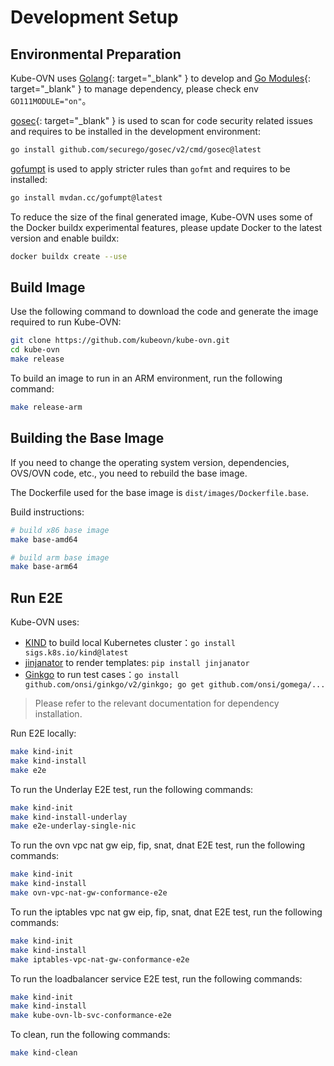 # Development Setup

## Environmental Preparation

Kube-OVN uses [Golang](https://golang.org/){: target="_blank" } to develop and [Go Modules](https://github.com/golang/go/wiki/Modules){: target="_blank" }
to manage dependency, please check env `GO111MODULE="on"`。

[gosec](https://github.com/securego/gosec){: target="_blank" } is used to scan for code security related issues
and requires to be installed in the development environment:

```bash
go install github.com/securego/gosec/v2/cmd/gosec@latest
```

[gofumpt](https://github.com/mvdan/gofumpt) is used to apply stricter rules than `gofmt` and requires to be installed:

```bash
go install mvdan.cc/gofumpt@latest
```

To reduce the size of the final generated image, Kube-OVN uses some of the Docker buildx experimental features,
please update Docker to the latest version and enable buildx:

```bash
docker buildx create --use
```

## Build Image

Use the following command to download the code and generate the image required to run Kube-OVN:

```bash
git clone https://github.com/kubeovn/kube-ovn.git
cd kube-ovn
make release
```

To build an image to run in an ARM environment, run the following command:

```bash
make release-arm
```

## Building the Base Image

If you need to change the operating system version, dependencies, OVS/OVN code, etc., you need to rebuild the base image.

The Dockerfile used for the base image is `dist/images/Dockerfile.base`.

Build instructions:

```bash
# build x86 base image
make base-amd64

# build arm base image
make base-arm64
```

## Run E2E

Kube-OVN uses:

- [KIND](https://kind.sigs.k8s.io/) to build local Kubernetes cluster：` go install sigs.k8s.io/kind@latest `
- [jinjanator](https://github.com/kpfleming/jinjanator) to render templates: ` pip install jinjanator `
- [Ginkgo](https://onsi.github.io/ginkgo/) to run test cases：` go install github.com/onsi/ginkgo/v2/ginkgo; go get github.com/onsi/gomega/... `

> Please refer to the relevant documentation for dependency installation.

Run E2E locally:

```bash
make kind-init
make kind-install
make e2e
```

To run the Underlay E2E test, run the following commands:

```bash
make kind-init
make kind-install-underlay
make e2e-underlay-single-nic
```

To run the ovn vpc nat gw eip, fip, snat, dnat E2E test, run the following commands:

```bash
make kind-init
make kind-install
make ovn-vpc-nat-gw-conformance-e2e
```

To run the iptables vpc nat gw eip, fip, snat, dnat E2E test, run the following commands:

```bash
make kind-init
make kind-install
make iptables-vpc-nat-gw-conformance-e2e
```

To run the loadbalancer service E2E test, run the following commands:

```bash
make kind-init
make kind-install
make kube-ovn-lb-svc-conformance-e2e
```

To clean, run the following commands:

```bash
make kind-clean
```
